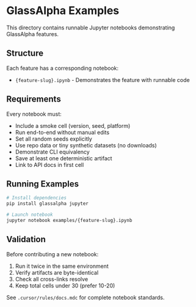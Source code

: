 # GlassAlpha Examples

This directory contains runnable Jupyter notebooks demonstrating GlassAlpha features.

## Structure

Each feature has a corresponding notebook:

- `{feature-slug}.ipynb` - Demonstrates the feature with runnable code

## Requirements

Every notebook must:

- Include a smoke cell (version, seed, platform)
- Run end-to-end without manual edits
- Set all random seeds explicitly
- Use repo data or tiny synthetic datasets (no downloads)
- Demonstrate CLI equivalency
- Save at least one deterministic artifact
- Link to API docs in first cell

## Running Examples

```bash
# Install dependencies
pip install glassalpha jupyter

# Launch notebook
jupyter notebook examples/{feature-slug}.ipynb
```

## Validation

Before contributing a new notebook:

1. Run it twice in the same environment
2. Verify artifacts are byte-identical
3. Check all cross-links resolve
4. Keep total cells under 30 (prefer 10-20)

See `.cursor/rules/docs.mdc` for complete notebook standards.
